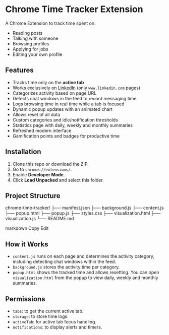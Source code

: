 # Chrome Time Tracker Extension

A Chrome Extension to track time spent on:
- Reading posts
- Talking with someone
- Browsing profiles
- Applying for jobs
- Editing your own profile

## Features

- Tracks time only on the **active tab**
- Works exclusively on [LinkedIn](https://www.linkedin.com) (only `www.linkedin.com` pages)
- Categorizes activity based on page URL
- Detects chat windows in the feed to record messaging time
- Logs browsing time in real time while a tab is focused
- Dynamic popup updates with an animated chart
- Allows reset of all data
- Custom categories and idle/notification thresholds
- Statistics page with daily, weekly and monthly summaries
- Refreshed modern interface
- Gamification points and badges for productive time

## Installation

1. Clone this repo or download the ZIP.
2. Go to `chrome://extensions/`.
3. Enable **Developer Mode**.
4. Click **Load Unpacked** and select this folder.

## Project Structure

chrome-time-tracker/
├── manifest.json
├── background.js
├── content.js
├── popup.html
├── popup.js
├── styles.css
├── visualization.html
├── visualization.js
└── README.md

markdown
Copy
Edit

## How it Works

- `content.js` runs on each page and determines the activity category, including detecting chat windows within the feed.
- `background.js` stores the activity time per category.
- `popup.html` shows the tracked time and allows resetting. You can open `visualization.html` from the popup to view daily, weekly and monthly summaries.

## Permissions

- `tabs`: to get the current active tab.
- `storage`: to store time logs.
- `activeTab`: for active tab focus handling.
- `notifications`: to display alerts and timers.